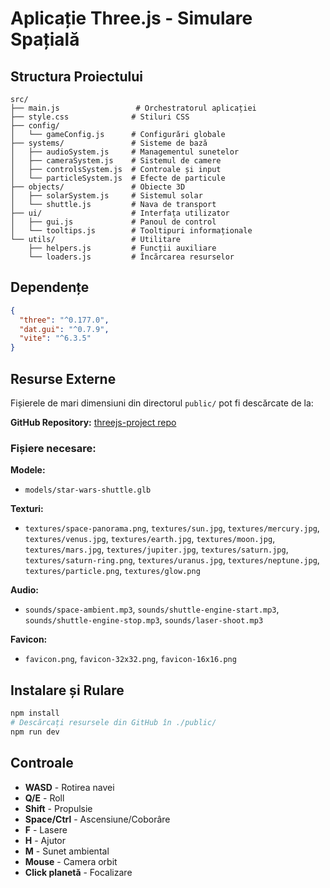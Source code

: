 # Aplicație Three.js - Simulare Spațială

## Structura Proiectului

```
src/
├── main.js                 # Orchestratorul aplicației
├── style.css              # Stiluri CSS
├── config/
│   └── gameConfig.js      # Configurări globale
├── systems/               # Sisteme de bază
│   ├── audioSystem.js     # Managementul sunetelor
│   ├── cameraSystem.js    # Sistemul de camere
│   ├── controlsSystem.js  # Controale și input
│   └── particleSystem.js  # Efecte de particule
├── objects/               # Obiecte 3D
│   ├── solarSystem.js     # Sistemul solar
│   └── shuttle.js         # Nava de transport
├── ui/                    # Interfața utilizator
│   ├── gui.js             # Panoul de control
│   └── tooltips.js        # Tooltipuri informaționale
└── utils/                 # Utilitare
    ├── helpers.js         # Funcții auxiliare
    └── loaders.js         # Încărcarea resurselor
```

## Dependențe

```json
{
  "three": "^0.177.0",
  "dat.gui": "^0.7.9",
  "vite": "^6.3.5"
}
```

## Resurse Externe

Fișierele de mari dimensiuni din directorul `public/` pot fi descărcate de la:

**GitHub Repository:** [threejs-project repo](https://github.com/MOUNAJEDK/threejs-project)

### Fișiere necesare:

**Modele:**
- `models/star-wars-shuttle.glb`

**Texturi:**
- `textures/space-panorama.png`, `textures/sun.jpg`, `textures/mercury.jpg`, `textures/venus.jpg`, `textures/earth.jpg`, `textures/moon.jpg`, `textures/mars.jpg`, `textures/jupiter.jpg`, `textures/saturn.jpg`, `textures/saturn-ring.png`, `textures/uranus.jpg`, `textures/neptune.jpg`, `textures/particle.png`, `textures/glow.png`

**Audio:**
- `sounds/space-ambient.mp3`, `sounds/shuttle-engine-start.mp3`, `sounds/shuttle-engine-stop.mp3`, `sounds/laser-shoot.mp3`

**Favicon:**
- `favicon.png`, `favicon-32x32.png`, `favicon-16x16.png`

## Instalare și Rulare

```bash
npm install
# Descărcați resursele din GitHub în ./public/
npm run dev
```

## Controale

- **WASD** - Rotirea navei
- **Q/E** - Roll
- **Shift** - Propulsie
- **Space/Ctrl** - Ascensiune/Coborâre
- **F** - Lasere
- **H** - Ajutor
- **M** - Sunet ambiental
- **Mouse** - Camera orbit
- **Click planetă** - Focalizare